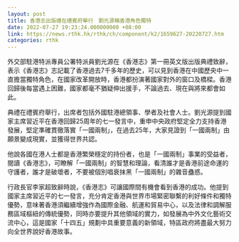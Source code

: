 ```yaml
---
layout: post
title: 香港志出版禮在禮賓府舉行　劉光源稱香港角色獨特
date: 2022-07-27 19:23:24.000000000 +08:00
link: https://news.rthk.hk/rthk/ch/component/k2/1659627-20220727.htm
categories: rthk
---
```


外交部駐港特派專員公署特派員劉光源在《香港志》第一冊英文版出版典禮致辭，表示《香港志》志記載了香港過去7千多年的歷史，可以見到香港在中國歷央中一直擔當獨特角色，在國家改革開放時，香港都扮演著國家對外的窗口及橋樑。香港回歸後每當遇上困難，國家都毫不猶疑伸出援手，不論過去、現在與將來都會如此。

典禮在禮賓府舉行，出席者包括外國駐港總領事、學者及社會人士。劉光源提到國家主席習近平在香港回歸25周年的七一發言中，重申中央政府堅定全力支持香港發展，堅定準確貫徹落實「一國兩制」，在過去25年，大家見證到「一國兩制」由願景變成現實，並獲得世界共認。

他說各國在港人士都是香港繁榮穩定的持份者，也是「一國兩制」事業的受益者，閱讀《香港志》，可瞭解「一國兩制」的智慧和理論，看清誰才是香港前途命運的守護者，誰才是破壞者，不要被個別唱衰抹黑「一國兩制」的雜音蠱惑。

行政長官李家超致辭時說，《香港志》可讓國際間有機會看到香港的成功。他提到國家主席習近平的七一發言，充分肯定香港與世界市場緊密聯繫的利好條件和獨特優勢，意味著香港須繼續增強作為國際金融、航運和貿易中心，以及法律和調解服務區域樞紐的傳統優勢，同時亦要提升其他領域的實力，如發展為中外文化藝術交流中心，這是國家「十四五」規劃中具重要意義的新領域，特區政府將盡最大努力向全世界說好香港故事。
